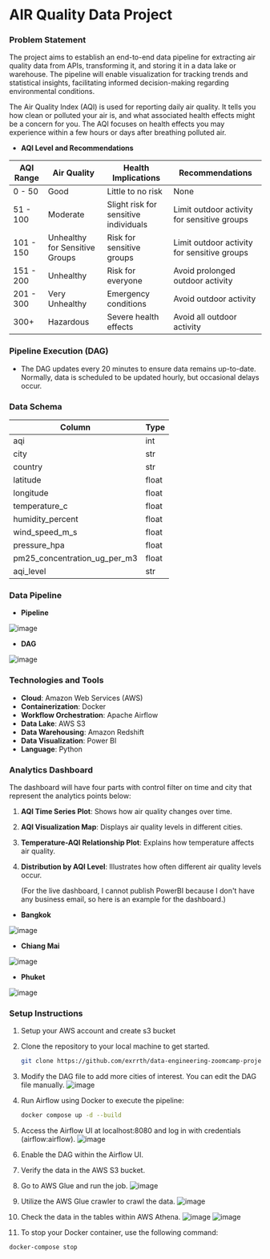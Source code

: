 # AIR Quality Data Project

### Problem Statement
The project aims to establish an end-to-end data pipeline for extracting air quality data from APIs, transforming it, and storing it in a data lake or warehouse. The pipeline will enable visualization for tracking trends and statistical insights, facilitating informed decision-making regarding environmental conditions.

The Air Quality Index (AQI) is used for reporting daily air quality. It tells you how clean or polluted your air is, and what associated health effects might be a concern for you. The AQI focuses on health effects you may experience within a few hours or days after breathing polluted air.
- **AQI Level and Recommendations**

| AQI Range | Air Quality | Health Implications       | Recommendations                               |
|-----------|-------------|---------------------------|-----------------------------------------------|
| 0 - 50    | Good        | Little to no risk         | None                                          |
| 51 - 100  | Moderate    | Slight risk for sensitive individuals | Limit outdoor activity for sensitive groups |
| 101 - 150 | Unhealthy for Sensitive Groups | Risk for sensitive groups | Limit outdoor activity for sensitive groups |
| 151 - 200 | Unhealthy   | Risk for everyone         | Avoid prolonged outdoor activity             |
| 201 - 300 | Very Unhealthy | Emergency conditions  | Avoid outdoor activity                        |
| 300+      | Hazardous   | Severe health effects     | Avoid all outdoor activity                   |


### Pipeline Execution (DAG)
- The DAG updates every 20 minutes to ensure data remains up-to-date. Normally, data is scheduled to be updated hourly, but occasional delays occur.

### Data Schema

| Column | Type | 
|--------|-------------|
| aqi | int |
| city | str |
| country | str |
| latitude | float |
| longitude | float |
| temperature_c | float |
| humidity_percent | float |
| wind_speed_m_s | float |
| pressure_hpa | float |
| pm25_concentration_ug_per_m3 | float |
| aqi_level | str |

### Data Pipeline

- **Pipeline**

![image](https://github.com/EarthSuppawoot/air-quality/assets/157554832/b7dd2662-9059-4798-95d7-75d083a85c66)

- **DAG**

![image](https://github.com/EarthSuppawoot/air-quality/assets/157554832/9e79aeb0-e7b6-4101-b711-ae52e9294cdd)

### Technologies and Tools
- **Cloud**: Amazon Web Services (AWS)
- **Containerization**: Docker
- **Workflow Orchestration**: Apache Airflow
- **Data Lake**: AWS S3
- **Data Warehousing**: Amazon Redshift
- **Data Visualization**: Power BI
- **Language**: Python


### Analytics Dashboard
The dashboard will have four parts with control filter on time and city that represent the analytics points below:

1. **AQI Time Series Plot**: Shows how air quality changes over time.
2. **AQI Visualization Map**: Displays air quality levels in different cities.
3. **Temperature-AQI Relationship Plot**: Explains how temperature affects air quality.
4. **Distribution by AQI Level**: Illustrates how often different air quality levels occur.
   

   (For the live dashboard, I cannot publish PowerBI because I don't have any business email, so here is an example for the dashboard.)
   
  
- **Bangkok**
 
![image](https://github.com/EarthSuppawoot/air-quality/assets/157554832/80a00f9e-f7af-472a-933b-ce8c09fc614c)


- **Chiang Mai**

![image](https://github.com/EarthSuppawoot/air-quality/assets/157554832/001b6443-a8b6-4236-86b9-762c7ac35015)


- **Phuket**

![image](https://github.com/EarthSuppawoot/air-quality/assets/157554832/f5334dd9-9ecd-41f9-8392-c727ffa768f2)



### Setup Instructions

1. Setup your AWS account and create s3 bucket
2. Clone the repository to your local machine to get started.
   
   ```bash
   git clone https://github.com/exrrth/data-engineering-zoomcamp-project-2024.git
   ```

3. Modify the DAG file to add more cities of interest. You can edit the DAG file manually.
![image](https://github.com/exrrth/data-engineering-zoomcamp-project-2024/assets/157554832/24b767fc-ec39-4589-988a-a82401ce539a)

4. Run Airflow using Docker to execute the pipeline:

   ```bash
   docker compose up -d --build
   ```

5. Access the Airflow UI at localhost:8080 and log in with credentials (airflow:airflow).
![image](https://github.com/exrrth/data-engineering-zoomcamp-project-2024/assets/157554832/18b1e3a6-afb2-470a-8674-1a5300d2c952)

6. Enable the DAG within the Airflow UI.

7. Verify the data in the AWS S3 bucket.

8. Go to AWS Glue and run the job.
![image](https://github.com/exrrth/data-engineering-zoomcamp-project-2024/assets/157554832/c4d536f6-f9c6-423b-9558-1d00c0b05689)

9. Utilize the AWS Glue crawler to crawl the data.
![image](https://github.com/exrrth/data-engineering-zoomcamp-project-2024/assets/157554832/a5a3ee8b-79b2-4813-937d-5584b357091a)

10. Check the data in the tables within AWS Athena.
![image](https://github.com/exrrth/data-engineering-zoomcamp-project-2024/assets/157554832/a4a928a0-6a1e-4eed-9603-6c1e636d67ca)
![image](https://github.com/exrrth/data-engineering-zoomcamp-project-2024/assets/157554832/a27f7611-80e2-4aa5-9f2c-69c509d60879)

11. To stop your Docker container, use the following command:
   
   ```bash
   docker-compose stop
   ```





